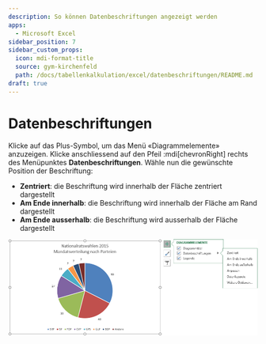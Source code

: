```yaml
---
description: So können Datenbeschriftungen angezeigt werden
apps:
  - Microsoft Excel
sidebar_position: 7
sidebar_custom_props:
  icon: mdi-format-title
  source: gym-kirchenfeld
  path: /docs/tabellenkalkulation/excel/datenbeschriftungen/README.md
draft: true
---
```


# Datenbeschriftungen



Klicke auf das Plus-Symbol, um das Menü «Diagrammelemente» anzuzeigen.
Klicke anschliessend auf den Pfeil :mdi[chevronRight] rechts des Menüpunktes __Datenbeschriftungen__. Wähle nun die gewünschte Position der Beschriftung:

- __Zentriert__: die Beschriftung wird innerhalb der Fläche zentriert dargestellt
- __Am Ende innerhalb__: die Beschriftung wird innerhalb der Fläche am Rand dargestellt
- __Am Ende ausserhalb__: die Beschriftung wird ausserhalb der Fläche dargestellt

![](./images/data-labels.ms.png)
